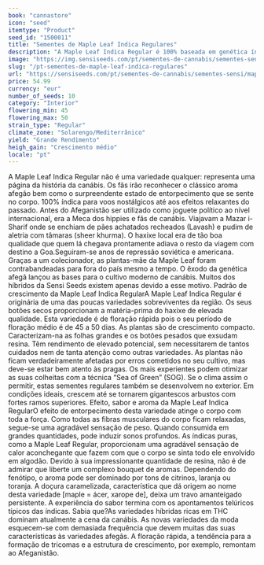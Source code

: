 ```yaml
---
book: "cannastore"
icon: "seed"
itemtype: "Product"
seed_id: "1500011"
title: "Sementes de Maple Leaf Indica Regulares"
description: "A Maple Leaf Indica Regular é 100% baseada em genética índica de qualidade do Afeganistão. Variedade resinosa, indicada para a produção de haxixe."
image: "https://img.sensiseeds.com/pt/sementes-de-cannabis/sementes-sensi/maple-leaf-indica-image.png"
slug: "/pt-sementes-de-maple-leaf-indica-regulares"
url: "https://sensiseeds.com/pt/sementes-de-cannabis/sementes-sensi/maple-leaf-indica?a_aid=cannastore"
price: 54.99
currency: "eur"
number_of_seeds: 10
category: "Interior"
flowering_min: 45
flowering_max: 50
strain_type: "Regular"
climate_zone: "Solarengo/Mediterrânico"
yield: "Grande Rendimento"
heigh_gain: "Crescimento médio"
locale: "pt"
---
```

A Maple Leaf Indica Regular não é uma variedade qualquer: representa uma página da história da canábis. Os fãs irão reconhecer o clássico aroma afegão bem como o surpreendente estado de entorpecimento que se sente no corpo. 100% índica para voos nostálgicos até aos efeitos relaxantes do passado. Antes do Afeganistão ser utilizado como joguete político ao nível internacional, era a Meca dos hippies e fãs de canábis. Viajavam a Mazar i-Sharif onde se enchiam de pães achatados recheados (Lavash) e pudim de aletria com tâmaras (sheer khurma). O haxixe local era de tão boa qualidade que quem lá chegava prontamente adiava o resto da viagem com destino a Goa.Seguiram-se anos de repressão soviética e americana. Graças a um colecionador, as plantas-mãe da Maple Leaf foram contrabandeadas para fora do país mesmo a tempo. O êxodo da genética afegã lançou as bases para o cultivo moderno de canábis. Muitos dos híbridos da Sensi Seeds existem apenas devido a esse motivo. Padrão de crescimento da Maple Leaf Indica RegularA Maple Leaf Indica Regular é originária de uma das poucas variedades sobreviventes da região. Os seus botões secos proporcionam a matéria-prima do haxixe de elevada qualidade. Esta variedade é de floração rápida pois o seu período de floração médio é de 45 a 50 dias. As plantas são de crescimento compacto. Caracterizam-na as folhas grandes e os botões pesados que exsudam resina. Têm rendimento de elevado potencial, sem necessitarem de tantos cuidados nem de tanta atenção como outras variedades. As plantas não ficam verdadeiramente afetadas por erros cometidos no seu cultivo, mas deve-se estar bem atento às pragas. Os mais experientes podem otimizar as suas colheitas com a técnica “Sea of Green” (SOG). Se o clima assim o permitir, estas sementes regulares também se desenvolvem no exterior. Em condições ideais, crescem até se tornarem gigantescos arbustos com fortes ramos superiores. Efeito, sabor e aroma da Maple Leaf Indica RegularO efeito de entorpecimento desta variedade atinge o corpo com toda a força. Como todas as fibras musculares do corpo ficam relaxadas, segue-se uma agradável sensação de peso. Quando consumida em grandes quantidades, pode induzir sonos profundos. As índicas puras, como a Maple Leaf Regular, proporcionam uma agradável sensação de calor aconchegante que fazem com que o corpo se sinta todo ele envolvido em algodão. Devido à sua impressionante quantidade de resina, não é de admirar que liberte um complexo bouquet de aromas. Dependendo do fenótipo, o aroma pode ser dominado por tons de citrinos, laranja ou toranja. A doçura caramelizada, característica que dá origem ao nome desta variedade [maple = ácer, xarope de], deixa um travo amanteigado persistente. A experiência do sabor termina com os apontamentos telúricos típicos das índicas. Sabia que?As variedades híbridas ricas em THC dominam atualmente a cena da canábis. As novas variedades da moda esquecem-se com demasiada frequência que devem muitas das suas características às variedades afegãs. A floração rápida, a tendência para a formação de tricomas e a estrutura de crescimento, por exemplo, remontam ao Afeganistão.

